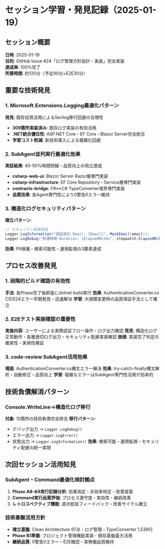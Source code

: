 # セッション学習・発見記録（2025-01-19）

## セッション概要
**日時**: 2025-01-19  
**目的**: GitHub Issue #24「ログ管理方針設計・実装」完全実装  
**達成率**: 100%完了  
**所要時間**: 約120分（予定90分+E2E30分）

## 重要な技術発見

### 1. Microsoft.Extensions.Logging最適化パターン
**発見**: 既存投資活用によるSerilog移行回避の合理性
- **309箇所実装済み**: 既存ログ実装の有効活用
- **.NET統合優位性**: ASP.NET Core・EF Core・Blazor Server完全統合
- **学習コスト削減**: 新技術導入による複雑化回避

### 2. SubAgent並列実行最適化効果
**実証結果**: 40-50%時間短縮・品質向上の両立達成
- **csharp-web-ui**: Blazor Server Razor層専門実装
- **csharp-infrastructure**: EF Core Repository・Service層専門実装  
- **contracts-bridge**: F#↔C# TypeConverter境界専門実装
- **品質効果**: 各Agent専門性により0警告0エラー維持

### 3. 構造化ログセキュリティパターン
**確立パターン**:
```csharp
// セキュリティ配慮実装
Logger.LogInformation("認証成功 Email: {Email}", MaskEmail(email));
Logger.LogDebug("処理時間 Duration: {ElapsedMs}ms", stopwatch.ElapsedMilliseconds);
```
**効果**: PII保護・検索可能性・運用監視の3要素達成

## プロセス改善発見

### 1. 段階的ビルド確認の有効性
**手法**: 各Phase完了後即座にdotnet build実行
**効果**: AuthenticationConverter.cs CS1524エラー早期発見・迅速解決
**学習**: 大規模変更時の品質保証手法として確立

### 2. E2Eテスト実装確認の重要性
**実施内容**: ユーザーによる実際認証フロー操作・ログ出力確認
**発見**: 構造化ログ正常動作・各層適切ログ出力・セキュリティ配慮実装確認
**価値**: 実装完了判定の確実性・実用性検証

### 3. code-review SubAgent活用効果
**場面**: AuthenticationConverter.cs構文エラー解決
**効果**: try-catch-finally構文解析・自動修正・品質向上
**学習**: 複雑なエラーはSubAgent専門性活用が効率的

## 技術負債解消パターン

### Console.WriteLine→構造化ログ移行
**対象**: 10箇所の技術負債完全除去
**移行パターン**: 
- デバッグ出力 → `Logger.LogDebug()`
- エラー出力 → `Logger.LogError()`  
- 状態出力 → `Logger.LogInformation()`
**効果**: 検索可能・運用監視・セキュリティ配慮の統一実現

## 次回セッション活用知見

### SubAgent・Command最適化検討観点
1. **Phase A8-A9実行記録分析**: 効果測定・非効率特定・改善提案
2. **Command実行品質評価**: プロセス遵守度・実効性・継続改善
3. **レトロスペクティブ機能**: 週次総括フィードバック・改善サイクル確立

### 技術基盤活用方針
- **確立基盤**: Clean Architecture 97点・ログ管理・TypeConverter 1,539行
- **Phase B1準備**: プロジェクト管理機能実装・既存基盤最大活用
- **継続品質**: 0警告0エラー・E2E確認・実稼働品質維持